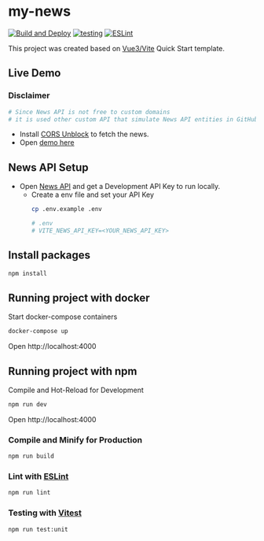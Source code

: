 # my-news

[![Build and Deploy](https://github.com/chicobentojr/my-news/actions/workflows/gh-pages-deploy.yml/badge.svg)](https://github.com/chicobentojr/my-news/actions/workflows/gh-pages-deploy.yml)
[![testing](https://github.com/chicobentojr/my-news/actions/workflows/testing.yml/badge.svg)](https://github.com/chicobentojr/my-news/actions/workflows/testing.yml)
[![ESLint](https://github.com/chicobentojr/my-news/actions/workflows/lint.yml/badge.svg)](https://github.com/chicobentojr/my-news/actions/workflows/lint.yml)


This project was created based on [Vue3/Vite](https://vuejs.org/guide/quick-start.html#with-build-tools) Quick Start template.

## Live Demo

### Disclaimer

```sh
# Since News API is not free to custom domains
# it is used other custom API that simulate News API entities in GitHub demo.
```

- Install [CORS Unblock](https://chrome.google.com/webstore/detail/cors-unblock/lfhmikememgdcahcdlaciloancbhjino) to fetch the news.
- Open [demo here](https://chicobento.dev/my-news/)


## News API Setup

- Open [News API](https://newsapi.org/docs) and get a Development API Key to run locally.
  - Create a env file and set your API Key
    ```sh
    cp .env.example .env

    # .env
    # VITE_NEWS_API_KEY=<YOUR_NEWS_API_KEY>
    ``` 

## Install packages

```sh
npm install
```
## Running project with docker

Start docker-compose containers

```sh
docker-compose up
```

Open http://localhost:4000 
## Running project with npm

Compile and Hot-Reload for Development

```sh
npm run dev
```

Open http://localhost:4000 

### Compile and Minify for Production

```sh
npm run build
```

### Lint with [ESLint](https://eslint.org/)

```sh
npm run lint
```

### Testing with [Vitest](https://vitest.dev/)

```sh
npm run test:unit
```
